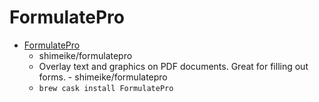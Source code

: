 # FormulatePro
- [FormulatePro](https://github.com/shimeike/formulatepro/)
  -  shimeike/formulatepro
  - Overlay text and graphics on PDF documents. Great for filling out forms. - shimeike/formulatepro
  - `brew cask install FormulatePro`
